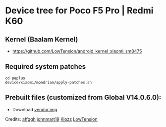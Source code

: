 # Device tree for Poco F5 Pro | Redmi K60

## Kernel (Baalam Kernel)
- https://github.com/LowTension/android_kernel_xiaomi_sm8475

## Required system patches
    cd peplus
    device/xiaomi/mondrian/apply-patches.sh

## Prebuilt files (customized from Global V14.0.6.0):
- Download [vendor.img](https://drive.google.com/drive/folders/15Ihtjg5cZEeSgChfvwoYBC3Kv7HRyav4?usp=sharing)

Credits: 
    [affggh](https://github.com/affggh)
    [johnmart19](https://github.com/johnmart19)
    [Klozz](https://github.com/Klozz)
    [LowTension](https://github.com/LowTension)

    
    
    
